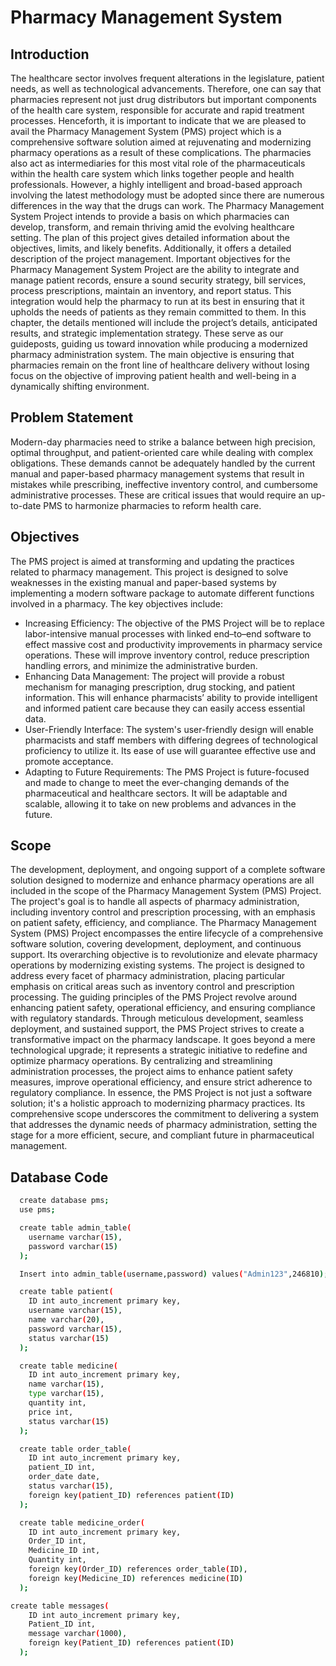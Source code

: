 # Pharmacy Management System

## Introduction
The healthcare sector involves frequent alterations in the legislature, patient needs, as well as technological advancements. Therefore, one can say that pharmacies represent not just drug distributors but important components of the health care system, responsible for accurate and rapid treatment processes. Henceforth, it is important to indicate that we are pleased to avail the Pharmacy Management System (PMS) project which is a comprehensive software solution aimed at rejuvenating and modernizing pharmacy operations as a result of these complications.
The pharmacies also act as intermediaries for this most vital role of the pharmaceuticals within the health care system which links together people and health professionals. However, a highly intelligent and broad-based approach involving the latest methodology must be adopted since there are numerous differences in the way that the drugs can work. The Pharmacy Management System Project intends to provide a basis on which pharmacies can develop, transform, and remain thriving amid the evolving healthcare setting.
The plan of this project gives detailed information about the objectives, limits, and likely benefits. Additionally, it offers a detailed description of the project management. Important objectives for the Pharmacy Management System Project are the ability to integrate and manage patient records, ensure a sound security strategy, bill services, process prescriptions, maintain an inventory, and report status. This integration would help the pharmacy to run at its best in ensuring that it upholds the needs of patients as they remain committed to them. In this chapter, the details mentioned will include the project’s details, anticipated results, and strategic implementation strategy. These serve as our guideposts, guiding us toward innovation while producing a modernized pharmacy administration system. The main objective is ensuring that pharmacies remain on the front line of healthcare delivery without losing focus on the objective of improving patient health and well-being in a dynamically shifting environment.

## Problem Statement
Modern-day pharmacies need to strike a balance between high precision, optimal throughput, and patient-oriented care while dealing with complex obligations. These demands cannot be adequately handled by the current manual and paper-based pharmacy management systems that result in mistakes while prescribing, ineffective inventory control, and cumbersome administrative processes. These are critical issues that would require an up-to-date PMS to harmonize pharmacies to reform health care. 

## Objectives
The PMS project is aimed at transforming and updating the practices related to pharmacy management. This project is designed to solve weaknesses in the existing manual and paper-based systems by implementing a modern software package to automate different functions involved in a pharmacy. The key objectives include:
- Increasing Efficiency: The objective of the PMS Project will be to replace labor-intensive manual processes with linked end–to–end software to effect massive cost and productivity improvements in pharmacy service operations. These will improve inventory control, reduce prescription handling errors, and minimize the administrative burden.
- Enhancing Data Management: The project will provide a robust mechanism for managing prescription, drug stocking, and patient information. This will enhance pharmacists’ ability to provide intelligent and informed patient care because they can easily access essential data.
- User-Friendly Interface: The system's user-friendly design will enable pharmacists and staff members with differing degrees of technological proficiency to utilize it. Its ease of use will guarantee effective use and promote acceptance.
- Adapting to Future Requirements: The PMS Project is future-focused and made to change to meet the ever-changing demands of the pharmaceutical and healthcare sectors. It will be adaptable and scalable, allowing it to take on new problems and advances in the future.

## Scope
The development, deployment, and ongoing support of a complete software solution designed to modernize and enhance pharmacy operations are all included in the scope of the Pharmacy Management System (PMS) Project. The project's goal is to handle all aspects of pharmacy administration, including inventory control and prescription processing, with an emphasis on patient safety, efficiency, and compliance.
The Pharmacy Management System (PMS) Project encompasses the entire lifecycle of a comprehensive software solution, covering development, deployment, and continuous support. Its overarching objective is to revolutionize and elevate pharmacy operations by modernizing existing systems. The project is designed to address every facet of pharmacy administration, placing particular emphasis on critical areas such as inventory control and prescription processing. The guiding principles of the PMS Project revolve around enhancing patient safety, operational efficiency, and ensuring compliance with regulatory standards.
Through meticulous development, seamless deployment, and sustained support, the PMS Project strives to create a transformative impact on the pharmacy landscape. It goes beyond a mere technological upgrade; it represents a strategic initiative to redefine and optimize pharmacy operations. By centralizing and streamlining administration processes, the project aims to enhance patient safety measures, improve operational efficiency, and ensure strict adherence to regulatory compliance.
In essence, the PMS Project is not just a software solution; it's a holistic approach to modernizing pharmacy practices. Its comprehensive scope underscores the commitment to delivering a system that addresses the dynamic needs of pharmacy administration, setting the stage for a more efficient, secure, and compliant future in pharmaceutical management.

## Database Code
```bash
  create database pms;
  use pms;

  create table admin_table(
    username varchar(15),
    password varchar(15)
  );

  Insert into admin_table(username,password) values("Admin123",246810);

  create table patient(
    ID int auto_increment primary key,
    username varchar(15),
    name varchar(20),
    password varchar(15),
    status varchar(15)
  );

  create table medicine(
    ID int auto_increment primary key,
    name varchar(15),
    type varchar(15),
    quantity int,
    price int,
    status varchar(15)
  );

  create table order_table(
    ID int auto_increment primary key,
    patient_ID int,
    order_date date,
    status varchar(15),
    foreign key(patient_ID) references patient(ID)
  );

  create table medicine_order(
    ID int auto_increment primary key,
    Order_ID int,
    Medicine_ID int,
    Quantity int,
    foreign key(Order_ID) references order_table(ID),
    foreign key(Medicine_ID) references medicine(ID)
  );

create table messages(
    ID int auto_increment primary key,
    Patient_ID int,
    message varchar(1000),
    foreign key(Patient_ID) references patient(ID)
  );
```
